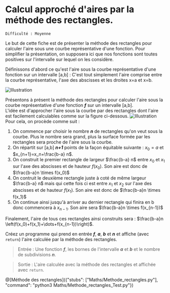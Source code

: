 # Calcul approché d'aires par la méthode des rectangles.
`Difficulté : Moyenne`

Le but de cette fiche est de présenter la méthode des rectangles pour calculer l'aire sous une courbe représentative d'une fonction. Pour simplifier la présentation, on supposera ici que nos fonctions sont toutes positives sur l'intervalle sur lequel on les considère.

Définissons d'abord ce qu'est l'aire sous la courbe représentative d'une fonction sur un intervalle [a,b] : C'est tout simplement l'aire comprise entre la courbe représentative, l'axe des abscisses et les droites x=a et x=b.

![Illustration](https://upload.wikimedia.org/wikipedia/commons/thumb/c/c9/Aire_sous_la_courbe.svg/220px-Aire_sous_la_courbe.svg.png)

Présentons à présent la méthode des rectangles pour calculer l'aire sous la courbe représentative d'une fonction ***f*** sur un intervalle [a,b].  
L'idée est d'approcher l'aire sous la courbe par des rectangles dont l'aire est facilement calculables comme sur la figure ci-dessous.
![Illustration](http://informatique.coursgratuits.net/methodes-numeriques/img/analnu69.jpg)
Pour cela, on procède comme suit :
1. On commence par choisir le nombre ***n*** de rectangles qu'on veut sous la courbe. Plus le nombre sera grand, plus la surface formée par les rectangles sera proche de l'aire sous la courbe.
1. On répartit sur [a,b] ***n+1*** points de la façon équitable suivante : $`x_0=a`$ et $`x_{n+1}=x_n+\frac{b-a} n`$.
1. On construit le premier rectangle de largeur $`\frac{b-a} n`$ entre $`x_0`$ et $`x_1`$ sur l'axe des abscisses et de hauteur $`f(x_0)`$. Son aire est donc de $`\frac{b-a}n \times f(x_0)`$
1. On contruit le deuxième rectangle juste à coté de même largeur $`\frac{b-a} n`$ mais qui  cette fois ci est entre $`x_1`$ et $`x_2`$ sur l'axe des abscisses et de hauteur $`f(x_1)`$. Son aire est donc de $`\frac{b-a}n \times f(x_1)`$
1. On continue ainsi jusqu'à arriver au dernier rectangle qui finira en b donc commencera à $`x_{n-1}`$. Son aire sera $`\frac{b-a}n \times f(x_{n-1})`$

Finalement, l'aire de tous ces rectangles ainsi construits sera : $`\frac{b-a}n \left(f(x_0)+f(x_1)+\dots+f(x_{n-1})\right)`$.

Créez un programme qui prend en entrée ***f***, ***a***, ***b*** et ***n*** et affiche (avec `return`) l'aire calculée par la méthode des rectangles.

> Entrée : Une fonction ***f***, les bornes de l'intervalle ***a*** et ***b*** et le nombre de subdivisions ***n***.

> Sortie : L'aire calculée avec la méthode des rectangles et affichée avec `return`.

@[Méthode des rectangles]({"stubs": ["Maths/Methode_rectangles.py"], "command": "python3 Maths/Methode_rectangles_Test.py"})
